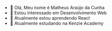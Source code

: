- 👋 Olá, Meu nome é Matheus Araújo da Cunha      
- 👀 Estou interessado em Desenvolvimento Web
- 🌱 Atualmente estou aprendendo React
- 💞️  Atualmente estudando na Kenzie Academy                    


<!---
Matheus-Araujo-Cunha/Matheus-Araujo-Cunha is a ✨ special ✨ repository because its `README.md` (this file) appears on your GitHub profile.
You can click the Preview link to take a look at your changes.
--->
